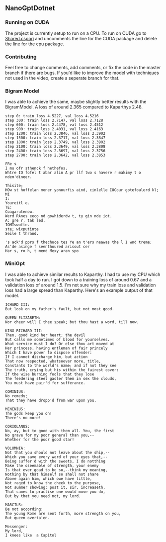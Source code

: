 ## NanoGptDotnet

### Running on CUDA
The project is currently setup to run on a CPU. To run on CUDA go to [Shared.csporj](https://github.com/biegehydra/NanoGptDotnet/blob/master/src/Shared/Shared.csproj) and uncomments the line for the CUDA package and delete the line for the cpu package.

### Contributing

Feel free to change comments, add comments, or fix the code in the master branch if there are bugs. If you'd like to improve the model with techniques not used in the video, create a seperate branch for that.

### Bigram Model

I was able to achieve the same, maybe slightly better results with the BigramModel. A loss of around 2.365 compared to Kaparthys 2.48.

```
step 0: train loss 4.5227, val loss 4.5216
step 300: train loss 2.7147, val loss 2.7128
step 600: train loss 2.4478, val loss 2.4512
step 900: train loss 2.4031, val loss 2.4163
step 1200: train loss 2.3846, val loss 2.3902
step 1500: train loss 2.3717, val loss 2.3847
step 1800: train loss 2.3749, val loss 2.3902
step 2100: train loss 2.3649, val loss 2.3808
step 2400: train loss 2.3697, val loss 2.3756
step 2700: train loss 2.3642, val loss 2.3853

FRe s
I mu ofr sthenck f hethefos.
Whtre IO fofel t abar alin A pr llf two s havere r makimy t o ndem'dineer.

Thisite;
HOw st hoffelan moner yonourfis aind, cinlelle IUCour gotefoulerd kl;
MI
I:
Youreitl e.
TE:
Coagarutenow.
Werd RAnes eeco nd gowhiderdw t, ty gin nde iot.
A: gre r, tak led.
IOMIswofte.
ste; wixputinte
Seile t thrand.

's ack'd pprs f thechuce tes Ye an t'ers neawas the l I wnd treme;
As'de asinge f seenthoured arisout cer
Har s, ro h, t mend Mexy aran spo
```

### MiniGpt
I was able to achieve similar results to Kaparthy. I had to use my CPU which took half a day to run. I got down to a training loss of around 0.67 and a validation loss of around 1.5. I'm not sure why my train loss and validation loss had a large spread than Kaparthy. Here's an example output of that model.

```
ICHARD III:
But look on my father's fault, but not most good.

QUEEN ELIZABETH:
Nor cheer will I thee speak; but thou hast a word, till now.

KING RICHARD III:
Then, good kind her heart; the devil
But calls me sometimes of blood for yourselves.
What service must I do? Or else thou art moved at
Her princess, having entleman of fair princely
Which I have power to dispose offender:
If I cannot discharge him, but action
That now respected, whatsoever more, title,
Constants to the world's name; and if not they see
The truth, crying but his within the fairest cover:
If the wise burning fools that they lose
The feedering steel gaoler them in sex the clouds,
You must have pair'd for sufferance.

COMINIUS:
No remedy;
That they have dropp'd from war upon you.

MENENIUS:
The gods keep you on!
There's no more!

CORIOLANUS:
No, ay, but to good with them all. You, the first
No grave for my poor general than you,--
Whether for the poor good star!

VOLUMNIA:
Not that you should not leave about the ship,--
Which you save every word of your eyes that,--
Being suffer'd with the sweets, I do notthing
Make the oseemable of strength, your enemy
Is that ever goad to be so,--think my meaning,
Nothing by that himself so shall not share
Above again him, which owe have little,
Not raged to know the cheek to the purpose,
Not summer showing: post it, sir, increaseth,
That cames to practise one would move you do,
But by that you need not, my lord.

MARCIUS:
Be not according:
The young Rome are sent forth, more strength on you,
But queen overta'en.

Messenger:
My lord,
I knees like  a Capitol
```
